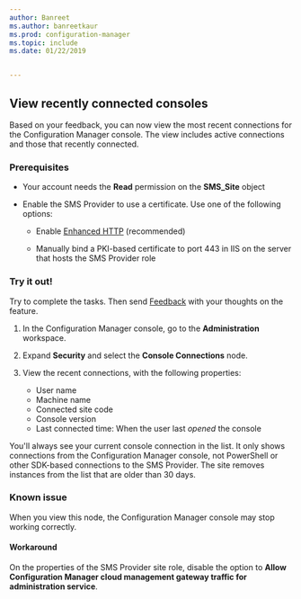 ```yaml
---
author: Banreet
ms.author: banreetkaur
ms.prod: configuration-manager
ms.topic: include
ms.date: 01/22/2019


---
```


## <a name="bkmk_console"></a> View recently connected consoles 
<!--3699367-->

Based on your feedback, you can now view the most recent connections for the Configuration Manager console. The view includes active connections and those that recently connected.

### Prerequisites

- Your account needs the **Read** permission on the **SMS_Site** object  

- Enable the SMS Provider to use a certificate.<!--SCCMDocs-pr issue 3135--> Use one of the following options:  

    - Enable [Enhanced HTTP](../../../../plan-design/hierarchy/enhanced-http.md) (recommended)  

    - Manually bind a PKI-based certificate to port 443 in IIS on the server that hosts the SMS Provider role  


### Try it out!

Try to complete the tasks. Then send [Feedback](../../../../understand/product-feedback.md) with your thoughts on the feature.

1. In the Configuration Manager console, go to the **Administration** workspace.  

2. Expand **Security** and select the **Console Connections** node.  

3. View the recent connections, with the following properties:  

    - User name
    - Machine name
    - Connected site code
    - Console version
    - Last connected time: When the user last *opened* the console

You'll always see your current console connection in the list. It only shows connections from the Configuration Manager console, not PowerShell or other SDK-based connections to the SMS Provider. The site removes instances from the list that are older than 30 days.


### Known issue

When you view this node, the Configuration Manager console may stop working correctly. 

#### Workaround
On the properties of the SMS Provider site role, disable the option to **Allow Configuration Manager cloud management gateway traffic for administration service**.

